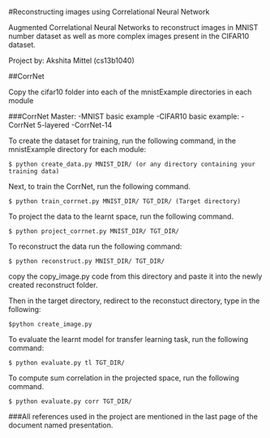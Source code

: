 #Reconstructing images using Correlational Neural Network

Augmented Correlational Neural Networks to reconstruct images in MNIST number dataset as well as more complex images present in the CIFAR10 dataset.

Project by: Akshita Mittel (cs13b1040)

##CorrNet

Copy the cifar10 folder into each of the mnistExample directories in each module

###CorrNet Master:
-MNIST basic example
-CIFAR10 basic example:
-CorrNet 5-layered
-CorrNet-14

To create the dataset for training, run the following command, in the mnistExample directory for each module:
```
$ python create_data.py MNIST_DIR/ (or any directory containing your training data)
```

Next, to train the CorrNet, run the following command.
```
$ python train_corrnet.py MNIST_DIR/ TGT_DIR/ (Target directory)
```

To project the data to the learnt space, run the following command.
```
$ python project_corrnet.py MNIST_DIR/ TGT_DIR/
```

To reconstruct the data  run the following command:
```
$ python reconstruct.py MNIST_DIR/ TGT_DIR/
```
copy the copy_image.py code from this directory and paste it into the newly created reconstruct folder.

Then in the target directory, redirect to the reconstuct directory, type in the following:
```
$python create_image.py
```


To evaluate the learnt model for transfer learning task, run the following command:
```
$ python evaluate.py tl TGT_DIR/
```

To compute sum correlation in the projected space, run the following command.
```
$ python evaluate.py corr TGT_DIR/
```

###All references used in the project are mentioned in the last page of the document named presentation.